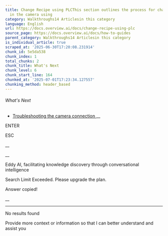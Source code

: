 ```yaml
---
title: Change Recipe using PLCThis section outlines the process for changing the recipe
  in the camera using
category: Walkthroughs14 Articlesin this category
language: English
url: https://docs.overview.ai/docs/change-recipe-using-plc
source_page: https://docs.overview.ai/docs/how-to-guides
parent_category: Walkthroughs14 Articlesin this category
is_individual_article: true
scraped_at: '2025-06-30T17:20:08.231914'
chunk_id: 5e5da538
chunk_index: 1
total_chunks: 2
chunk_title: What's Next
chunk_level: 6
chunk_start_line: 164
chunked_at: '2025-07-01T17:23:34.127557'
chunking_method: header_based
---
```


###### What's Next

  * [ Troubleshooting the camera connection ](/docs/communication-troubleshooting) __



ENTER

ESC

 __

__

Eddy AI, facilitating knowledge discovery through conversational intelligence

Search Limit Exceeded. Please upgrade the plan.

Answer copied\!

__

__ __

No results found

Provide more context or information so that I can better understand and assist you
